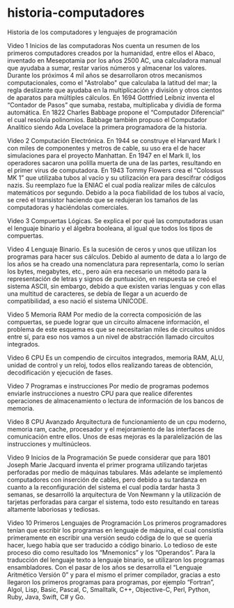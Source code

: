 # historia-computadores
Historia de los computadores y lenguajes de programación

Video 1 Inicios de las computadoras
Nos cuenta un resumen de los primeros computadores creados por la humanidad, entre ellos el Abaco, inventado en Mesepotamia por los años 2500 AC, una calculadora manual que ayudaba a sumar, restar varios números y almacenar los valores. Durante los próximos 4 mil años se desarrollaron otros mecanismos computacionales, como el "Astrolabo" que calculaba la latitud del mar; la regla deslizante que ayudaba en la multiplicación y división y otros cientos de aparatos para múltiples cálculos. En 1694 Gottfried Leibniz inventa el “Contador de Pasos” que sumaba, restaba, multiplicaba y dividía de forma automática. En 1822 Charles Babbage propone el “Computador Diferencial” el cual resolvía polinomios. Babbage también propuso el Computador Analítico siendo Ada Lovelace la primera programadora de la historia.

Video 2 Computación Electrónica.
En 1944 se construye el Harvard Mark I con miles de componentes y metros de cable, su uso era el de hacer simulaciones para el proyecto Manhattan. En 1947 en el Mark II, los operadores sacaron una polilla muerta de una de las partes, resultando en el primer virus de computadora. En 1943 Tommy Flowers crea el “Colossus  MK 1” que utilizaba tubos al vacío y su utilización era para descifrar códigos nazis. Su reemplazo fue la ENIAC el cual podía realizar miles de cálculos matemáticos por segundo. Debido a la poca fiabilidad de los tubos al vacío, se creó el transistor haciendo que se redujeran los tamaños de las computadoras y haciéndolas comerciales.

Video 3 Compuertas Lógicas.
Se explica el por qué las computadoras usan el lenguaje binario y el álgebra booleana, al igual que todos los tipos de compuertas.

Video 4 Lenguaje Binario.
Es la sucesión de ceros y unos que utilizan los programas para hacer sus cálculos. Debido al aumento de data a lo largo de los años se ha creado una nomenclatura para representarla, como lo serían los bytes, megabytes, etc., pero aún era necesario un método para la representación de letras y signos de puntuación, en respuesta se creó el sistema ASCII, sin embargo, debido a que existen varias lenguas y con ellas una multitud de caracteres, se debía de llegar a un acuerdo de compatibilidad, a eso nació el sistema UNICODE.

Video 5 Memoria RAM
Por medio de la correcta composición de las compuertas, se puede lograr que un circuito almacene información, el problema de este esquema es que se necesitarían miles de circuitos unidos entre sí, para eso nos vamos a un nivel de abstracción llamado circuitos integrados.

Video 6  CPU
Es un compendio de circuitos integrados, memoria RAM, ALU, unidad de control y un reloj, todos ellos realizando tareas de obtención, decodificación y ejecución de fases.

Video 7 Programas e instrucciones
Por medio de programas podemos enviarle instrucciones a nuestro CPU para que realice diferentes operaciones de almacenamiento o lectura de información de los bancos de memoria.

Video 8 CPU Avanzado
Arquitectura de funcionamiento de un cpu moderno, memoria ram, cache, procesador y el mejoramiento de las interfaces de comunicación entre ellos. Unos de esas mejoras es la paralelización de las instrucciones y multinúcleos.

Video 9 Inicios de la Programación
Se puede considerar que para 1801 Joseph Marie Jacquard inventa el primer programa utilizando tarjetas perforadas por medio de máquinas tabulares. Más adelante se implementó computadores con inserción de cables, pero debido a su tardanza en cuanto a la reconfiguración del sistema el cual podía tardar hasta 3 semanas, se desarrolló la arquitectura de Von Newmann y la utilización de tarjetas perforadas para cargar el sistema, todo esto resultando en tareas altamente laboriosas y tediosas.

Video 10 Primeros Lenguajes de Programación
Los primeros programadores tenían que escribir los programas en lenguaje de máquina, el cual consistía primeramente en escribir una versión seudo códiga de lo que se quería hacer, luego había que ser traducido a código binario. Lo tedioso de este proceso dio como resultado los “Mnemonics” y los “Operandos”. Para la traducción del lenguaje texto a lenguaje binario, se utilizaron los programas ensambladores. Con el pasar de los años se desarrolla el “Lenguaje Aritmético Versión 0” y para el mismo el primer compilador, gracias a esto llegaron los primeros programas para programas, por ejemplo “Fortran”, Algol, Lisp, Basic, Pascal, C, Smalltalk, C++, Objective-C, Perl, Python, Ruby, Java, Swift, C# y Go.
